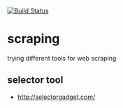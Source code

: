[![Build Status](https://travis-ci.org/brownman/scraping.svg?branch=develop)](https://travis-ci.org/brownman/scraping)


 
  
  
  
   
  
  


 
 
 


scraping
=========
trying different tools for web scraping

selector tool
----
- http://selectorgadget.com/
 
